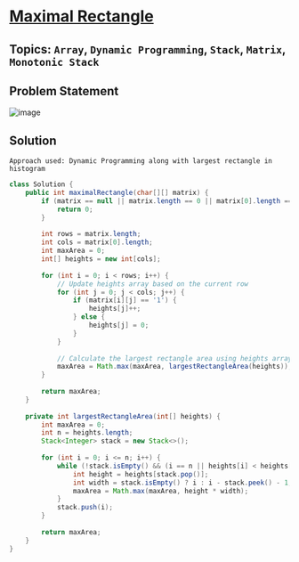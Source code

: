 # [Maximal Rectangle](https://leetcode.com/problems/maximal-rectangle/description/)
## Topics: `Array`, `Dynamic Programming`, `Stack`, `Matrix`, `Monotonic Stack`
## Problem Statement
![image](https://github.com/SiddhantKumarMaurya/LeetCode_Questions/assets/107787014/eba59406-182d-4e1c-9ca8-6538f35fbf6b)
## Solution
`Approach used: Dynamic Programming along with largest rectangle in histogram`
```java
class Solution {
    public int maximalRectangle(char[][] matrix) {
        if (matrix == null || matrix.length == 0 || matrix[0].length == 0) {
            return 0;
        }
        
        int rows = matrix.length;
        int cols = matrix[0].length;
        int maxArea = 0;
        int[] heights = new int[cols];
        
        for (int i = 0; i < rows; i++) {
            // Update heights array based on the current row
            for (int j = 0; j < cols; j++) {
                if (matrix[i][j] == '1') {
                    heights[j]++;
                } else {
                    heights[j] = 0;
                }
            }
            
            // Calculate the largest rectangle area using heights array
            maxArea = Math.max(maxArea, largestRectangleArea(heights));
        }
        
        return maxArea;
    }
    
    private int largestRectangleArea(int[] heights) {
        int maxArea = 0;
        int n = heights.length;
        Stack<Integer> stack = new Stack<>();
        
        for (int i = 0; i <= n; i++) {
            while (!stack.isEmpty() && (i == n || heights[i] < heights[stack.peek()])) {
                int height = heights[stack.pop()];
                int width = stack.isEmpty() ? i : i - stack.peek() - 1;
                maxArea = Math.max(maxArea, height * width);
            }
            stack.push(i);
        }
        
        return maxArea;
    }
}
```
